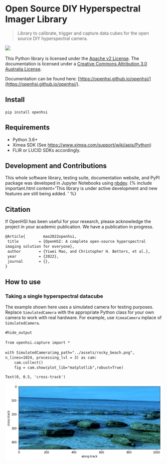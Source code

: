 # Open Source DIY Hyperspectral Imager Library
> Library to calibrate, trigger and capture data cubes for the open source DIY hyperspectral camera. 


![](https://github.com/openhsi/openhsi/actions/workflows/main.yml/badge.svg)

This Python library is licensed under the [Apache v2 License](https://www.apache.org/licenses/LICENSE-2.0). The documentation is licensed under a <a rel="license" href="http://creativecommons.org/licenses/by/3.0/au/">Creative Commons Attribution 3.0 Australia License</a>.

Documentation can be found here: [https://openhsi.github.io/openhsi/](https://openhsi.github.io/openhsi/).

## Install

`pip install openhsi`

## Requirements

- Python 3.6+
- Ximea SDK (See https://www.ximea.com/support/wiki/apis/Python)
- FLIR or LUCID SDKs accordingly.

## Development and Contributions

This whole software library, testing suite, documentation website, and PyPI package was developed in Jupyter Notebooks using [nbdev](https://nbdev.fast.ai/). 
{% include important.html content='This library is under active development and new features are still being added. ' %}

## Citation

If OpenHSI has been useful for your research, please acknowledge the project in your academic publication. We have a publication in progress. 

```
@Article{        mao2022openhsi,
 title         = {OpenHSI: A complete open-source hyperspectral imaging solution for everyone},
 author        = {Yiwei Mao, and Christopher H. Betters, et al.},
 year          = {2022},
 journal       = {},
}
```


## How to use

### Taking a single hyperspectral datacube

The example shown here uses a simulated camera for testing purposes. Replace `SimulatedCamera` with the appropriate Python class for your own camera to work with real hardware. For example, use `XimeaCamera` inplace of `SimulatedCamera`. 

```
#hide_output

from openhsi.capture import *

with SimulatedCamera(img_path="../assets/rocky_beach.png", n_lines=1024, processing_lvl = 3) as cam:
    cam.collect()
    fig = cam.show(plot_lib="matplotlib",robust=True)

```




    Text(0, 0.5, 'cross-track')




![png](docs/images/output_10_1.png)

